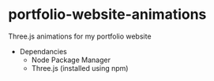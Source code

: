 # portfolio-website-animations
Three.js animations for my portfolio website
- Dependancies
  - Node Package Manager
  - Three.js (installed using npm)
